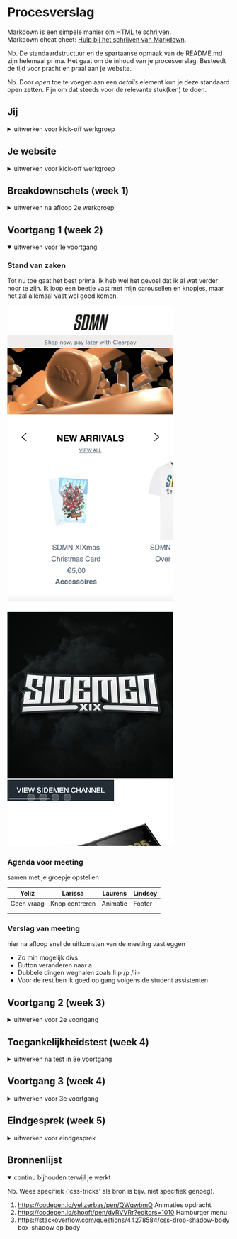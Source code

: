 # Procesverslag
Markdown is een simpele manier om HTML te schrijven.  
Markdown cheat cheet: [Hulp bij het schrijven van Markdown](https://github.com/adam-p/markdown-here/wiki/Markdown-Cheatsheet).

Nb. De standaardstructuur en de spartaanse opmaak van de README.md zijn helemaal prima. Het gaat om de inhoud van je procesverslag. Besteedt de tijd voor pracht en praal aan je website.

Nb. Door *open* toe te voegen aan een *details* element kun je deze standaard open zetten. Fijn om dat steeds voor de relevante stuk(ken) te doen.





## Jij

<details>
<summary>uitwerken voor kick-off werkgroep</summary>

### Auteur:
Yeliz Erbas :)

#### Je startniveau:
Blauw

#### Je focus:
Surface plane
 
</details>





## Je website

<details>
<summary>uitwerken voor kick-off werkgroep</summary>

### Je opdracht:
https://www.sidemenclothing.com

#### Screenshot(s) van de eerste pagina (small screen): 
Home Pagina  
<img src="images/SDMN-homepage.png" width="375px" alt="Home pagina van website">

#### Screenshot(s) van de tweede pagina (small screen):
Merch Shop 
<img src="images/SDMN-product.png" width="375px" alt="Product pagina hoodie">
 
</details>



## Breakdownschets (week 1)

<details>
<summary>uitwerken na afloop 2e werkgroep</summary>

### de hele pagina: 
<img src="images/dummy-plaatje.jpg" width="375px" alt="breakdown van de hele pagina">

### dynamisch deel (bijv menu): 
<img src="images/dummy-plaatje.jpg" width="375px" alt="breakdown van een dynamisch deel">


</details>





## Voortgang 1 (week 2)

<details open>
<summary>uitwerken voor 1e voortgang</summary>

### Stand van zaken
Tot nu toe gaat het best prima. Ik heb wel het gevoel dat ik al wat verder hoor te zijn.
Ik loop een beetje vast met mijn carousellen en knopjes, maar het zal allemaal vast wel goed komen.

<img src="images/website1.png" width="375px" alt="deel van eerste mijn pagina tot nu toe">
<img src="images/carousel1.png" width="375px" alt="een van de carousellen op mijn eerste pagina tot nu toe">

### Agenda voor meeting
samen met je groepje opstellen

| Yeliz          | Larissa         | Laurens      | Lindsey     |
| ---            | ---             | ---          | ---         |
| Geen vraag     | Knop centreren  | Animatie     | Footer      |
|                |                 |              |             |
|                |                 |              |             |


### Verslag van meeting
hier na afloop snel de uitkomsten van de meeting vastleggen

- Zo min mogelijk divs
- Button veranderen naar a
- Dubbele dingen weghalen zoals li p /p /li>
- Voor de rest ben ik goed op gang volgens de student assistenten

</details>





## Voortgang 2 (week 3)

<details>
<summary>uitwerken voor 2e voortgang</summary>

### Stand van zaken
Op dit moment gaat het erg goed. Mijn eerste pagina is zo goed als af. 
Inclusief het hamburger menu. Het enige wat ik nog wil doen is de "carousel" 
in het midden krijgen. Ik ben dus best goed op gang. Als mijn tweede pagina af is 
moet ik nog de surface plane dingen toevoegen en al mijn code netjes en overzichtelijk maken met comments.

### Agenda voor meeting
samen met je groepje opstellen

| Yeliz          | Larissa         | Anneke        | Lindsey     |
| ---            | ---             | ---           | ---         |
| Tweede Pagina  | Dark mode       | Geen vraag    | Geen vraag  |
|                |                 |               |             |
|                |                 |               |             |


### Verslag van meeting
hier na afloop snel de uitkomsten van de meeting vastleggen

- Kiezen welke pagina ik wil, een pagina is niet perse beter dan de ander
- Png op hidden zetten voor darkmode

</details>





## Toegankelijkheidstest (week 4)

<details>
<summary>uitwerken na test in 8e voortgang</summary>

### Bevindingen
Lijst met je bevindingen die in de test naar voren kwamen:

#### Parkinson apparaat
Ik heb de parkinson apparaat geprobeerd, en tot mijn vernazing ging het erg makkelijk.
Ik had niet echt moeite met scrollen op de touchpad en ik kon de knoppen heel makkelijk aanklikken.
Ook heeft Laurens mijn website getest. Hij kon het ook zonder enige problemen gebruiken.

#### Ballon 
Het hooghouden van een ballon en een website goed gebruiken is wat lastiger. Het is heel irritant om
de heletijd ergens anders mee bezig te zijn terwijl je een website wilt gebruiken. Ik vond wel dat 
mijn webiste hele duidelijke stukken heeft dus je weet wel waar je bent. 

#### Kleuren bril 
Met de gele kleuren bril hoor je denk ik "kleurenblind" te moeten zien. Al hoewel er heel veel verschillende
soorten van kleurenblindheid is, merkte ik er bijna niks van op mijn website. Je kon alles goed van elkaar
scheiden.

Als ik het toegangelijk zou willen maken voor kleurenblinden zou ik een functie kunnen toevoegen waarbij kleuren
worden aangepast naar een bepaalde soort kleurenblindheid. Er zijn er natuurlijk te veel, maar als je er een paar
uitkiest die het meest voorkomend (bij. rood en groen kleurenblindheid) zijn hel je gelijk een hele grote groep.

#### States 
Bij deze test had ik helaas nog niet de tijd om de states van de knoppen uit te werken. Dus al die states moeten
nog uitgewerkt worden. Daarom kon je ook mijn webiste nier besturen met 'tab', wat wel erg belangrijk is.

#### Screenreader 
De screenreader vond ik zelf erg lastig om te begrijpen en besturen, maar als je het gewend bent gaat het 
waarschijnlijk een stuk makkelijker. Ik had nog bijna geen alt teksten geplaatst. De teksten die ik wel had 
geplaatst maakten het wel erg duidelijk voor de gebruiker wat er op een foto staat of wat je met het kruisje 
knopje kan van de navigatie. Dus dat vind ik wel erg mooi om te zien.

#### Blurred vision 
Deze wes erg vervelend. Ik heb zelf lenzen, maar dat ik omdat ik in de verte niet kan zien. Van 
dicht bij niet zien is toch wat anders. De kleinere stukken tekst waren lastig op te lezen, 
maar de grote headers niet.

Hoe ik dit het beste kan oplossen is om een functie toe te voegen waarbij je zelf de lettergrootte kan 
instellen. Zo kunnen mensen die blurred zien de tekst toch wel lezen, en hoeven ze niet heel dicht op hun
scherm te zitten.

#### Perifial fieldloss 
Bij deze bril kon je alleen een heel klein beetje in het midden zien. Het is natuurlijk erg vervelen dat je
maar zo een kleine oppvervlakte kunt zien, maar weer tot mijn verbazing kon je mijn webiste erg goed zien. 
Ik weet zelf niet waardoor dit komt. 

</details>





## Voortgang 3 (week 4)

<details>
<summary>uitwerken voor 3e voortgang</summary>

### Stand van zaken
Tot nu toe gaat het goed. Ik moet nog wel alle alt teksten en states van de buttons doen. Ook moet ik de animaties en darkmode nog doen. Mijn doel voor nu is om eerst mijn tweede pagina af te maken.


### Agenda voor meeting
samen met je groepje opstellen

| Yeliz          | Larissa         | Anneke        | Lindsey     |
| ---            | ---             | ---           | ---         |
| Nav dom-       | Footer          | Css opschonen | Geen vraag  |
| manipulatie    |                 |               |             |
|                |                 |               |             |



### Verslag van meeting
hier na afloop snel de uitkomsten van de meeting vastleggen

- Je moet zelf je css opschonen
- Weinig vragen, iedereen is goed op weg

</details>





## Eindgesprek (week 5)

<details>
<summary>uitwerken voor eindgesprek</summary>

### Stand van zaken
Ik vond dit vak heel leuk om te volgen. Alleen jammer dat het zo kort is. Ik had namelijk veel meer willen toevoegen aan mijn site, maar daar had ik helaas de tijd niet voor. Wel heb ik in de korte 4 weken tijd veel geleerd. Het leukste wat ik heb geleerd is denk ik toch wel dark mode. Ik ben zelf erg fan van light mode, maar ik vind het toch heel vet dat ik dat nu kan maken. Er zijn niet perse dingen die ik lastig vind, behalve het maken van een goede carousel. Dat wil ik nog wel graag leren.
<img src="images/darkmode.png" width="375px" alt="deel van darkmode code">

### Screenshot(s)

<img src="images/home-pagina.png" width="375px" alt="homepagina, de screenshot plugin heeft het verpest">
<img src="images/Product-pagina.png" width="375px" alt="product pagina">

</details>





## Bronnenlijst

<details open>
<summary>continu bijhouden terwijl je werkt</summary>

Nb. Wees specifiek ('css-tricks' als bron is bijv. niet specifiek genoeg).

1. https://codepen.io/yelizerbas/pen/QWqwbmQ Animaties opdracht
2. https://codepen.io/shooft/pen/dyRVVRr?editors=1010 Hamburger menu
3. https://stackoverflow.com/questions/44278584/css-drop-shadow-body box-shadow op body

</details>